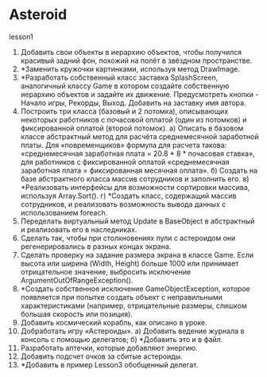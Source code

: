 # Asteroid
lesson1
1. Добавить свои объекты в иерархию объектов, чтобы получился красивый задний фон, похожий на полёт в звёздном пространстве.
2. *Заменить кружочки картинками, используя метод DrawImage.
3. *Разработать собственный класс заставка SplashScreen, аналогичный классу Game в котором создайте собственную иерархию объектов и задайте их движение. Предусмотреть кнопки - Начало игры, Рекорды, Выход. Добавить на заставку имя автора.
1. Построить три класса (базовый и 2 потомка), описывающих некоторых работников с почасовой оплатой (один из потомков) и фиксированной оплатой (второй потомок).
а) Описать в базовом классе абстрактный метод для расчёта среднемесячной заработной платы. Для «повременщиков» формула для расчета такова: «среднемесячная заработная плата = 20.8 * 8 * почасовая ставка», для работников с фиксированной оплатой «среднемесячная заработная плата = фиксированная месячная оплата».
б) Создать на базе абстрактного класса массив сотрудников и заполнить его.
в) *Реализовать интерфейсы для возможности сортировки массива, используя Array.Sort().
г) *Создать класс, содержащий массив сотрудников, и реализовать возможность вывода данных с использованием foreach.
2. Переделать виртуальный метод Update в BaseObject в абстрактный и реализовать его в наследниках.
3. Сделать так, чтобы при столкновениях пули с астероидом они регенерировались в разных концах экрана.
4. Сделать проверку на задание размера экрана в классе Game. Если высота или ширина (Width, Height) больше 1000 или принимает отрицательное значение, выбросить исключение ArgumentOutOfRangeException().
5. *Создать собственное исключение GameObjectException, которое появляется при попытке создать объект с неправильными характеристиками (например, отрицательные размеры, слишком большая скорость или позиция).
1. Добавить космический корабль, как описано в уроке.
2. Добработать игру «Астероиды».
а) Добавить ведение журнала в консоль с помощью делегатов;
б) *Добавить это и в файл.
3. Разработать аптечки, которые добавляют энергию.
4. Добавить подсчет очков за сбитые астероиды.
5. *Добавить в пример Lesson3 обобщенный делегат.
